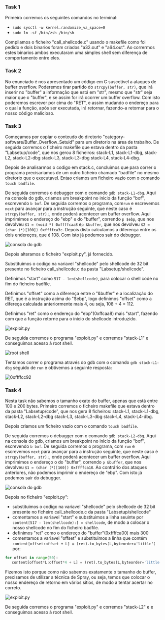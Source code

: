 ### Task 1
Primeiro corremos os seguintes comandos no terminal:
 - `sudo sysctl -w kernel.randomize_va_space=0`
 - `sudo ln -sf /bin/zsh /bin/sh`

Compilamos o ficheiro "call_shellcode.c" usando o makefile como foi pedido e dois binarios foram criados "a32.out" e "a64.out".
Ao corrermos estes binarios ambos executaram uma simples shell sem diferença de comportamento entre eles.

### Task 2
No enunciado é nos apresentado um código em C suscetivel a ataques de buffer overflow. Poderemos tirar partido do `strcpy(buffer, str)`, que irá inserir no "buffer" a informação que está em "str", mesmo que "str" seja maior que o "buffer", e se assim for irá ocorrer um buffer overflow. Com isto poderemos escrever por cima do "RET", e assim mudando o endereço para o qual a função, após ser executada, irá retornar, fazendo-a retornar para o nosso código malicioso.


### Task 3
Começamos por copiar o conteudo do diretorio "category-software/Buffer_Overflow_Setuid" para um diretorio na área de trabalho. De seguida corremos o ficheiro makefile que estava dentro da pasta "Labsetup/code", que nos gerou 8 ficheiros: stack-L1, stack-L1-dbg, stack-L2, stack-L2-dbg stack-L3, stack-L3-dbg stack-L4, stack-L4-dbg. 

Depois de analisarmos o codigo em stack.c, concluimos que para correr o programa precisariamos de um outro ficheiro chamado "badfile" no mesmo diretorio que o executavel. Entao criamos um ficheiro vazio com o comando `touch badfile`.

De seguida corremos o debugger com o comando `gdb stack-L1-dbg`. Aqui na consola do gdb, criamos um breakpoint no inicio da função "bof", escrevendo `b bof`. De seguida corremos o programa, com`run` e escrevemos `next` para avançar para a instrução seguinte, que neste caso é `strcpy(buffer, str);`, onde poderá acontecer um buffer overflow. Aqui imprimimos o endereço do "ebp" e do "buffer", correndo `p $ebp`, que nos devolveu `$1 = (void *) 0xffffcaa8` e`p &buffer`, que nos devolveu `$2 = (char (*)[100]) 0xffffca3c`. Depois disto calculamos a diferença entre os dois endereços, que é 108. Com isto já podemos sair do debugger.

![consola do gdb](https://git.fe.up.pt/fsi/fsi2324/logs/l06g07/-/raw/main/images/LOGBOOK5_Task3_1.png)

Depois alteramos o ficheiro "exploit.py", já fornecido. 

Substituimos o codigo na variavel "shellcode" pelo shellcode de 32 bit presente no ficheiro call_shellcode.c da pasta "Labsetup/shellcode".

Definimos "start" como `517 - len(shellcode)`, para colocar o shell code no fim do ficheiro badfile.

Definimos "offset" como a diferença entre o "&buffer" e a localização do RET, que é a instrução acima do "$ebp", logo definimos "offset" como a difereça calculada anteriormente mais 4, ou seja, 108 + 4 = 112.

Definimos "ret" como o endereço do "ebp"(0xffcaa8) mais "start", fazendo com que a função retorne para o inicio do shellcode introduzido.
 
![exploit.py](https://git.fe.up.pt/fsi/fsi2324/logs/l06g07/-/raw/main/images/LOGBOOK5_Task3_2.png)

De seguida corremos o programa "exploit.py" e corremos "stack-L1" e conseguimos acesso à root shell. 

![root shell](https://git.fe.up.pt/fsi/fsi2324/logs/l06g07/-/raw/main/images/LOGBOOK5_Task3_3.png)

Tentamos correr o programa através do gdb com o comando `gdb stack-L1-dbg` seguido de `run` e obtivemos a seguinte resposta:

![0xffffcc92](https://git.fe.up.pt/fsi/fsi2324/logs/l06g07/-/raw/main/images/LOGBOOK5_Task3_4.png)


### Task 4
Nesta task não sabemos o tamanho exato do buffer, apenas que está entre 100 e 200 bytes.
Primeiro corremos o ficheiro makefile que estava dentro da pasta "Labsetup/code", que nos gera 8 ficheiros: stack-L1, stack-L1-dbg, stack-L2, stack-L2-dbg stack-L3, stack-L3-dbg stack-L4, stack-L4-dbg. 

Depois criamos um ficheiro vazio com o comando `touch badfile`.

De seguida corremos o debugger com o comando `gdb stack-L2-dbg`. Aqui na consola do gdb, criamos um breakpoint no inicio da função "bof", escrevendo `b bof`. De seguida corremos o programa, com `run` e escrevemos `next` para avançar para a instrução seguinte, que neste caso é `strcpy(buffer, str);`, onde poderá acontecer um buffer overflow. Aqui imprimimos o endereço o do "buffer", correndo `p &buffer`, que nos devolveu `$1 = (char (*)[160]) 0xffffca10`. Ao contrário dos ataques anteriores, não podemos imprimir o endereço de "ebp". Com isto já podemos sair do debugger.

![consola do gdb](https://git.fe.up.pt/fsi/fsi2324/logs/l06g07/-/raw/main/images/LOGBOOK5_Task4_1.png)

Depois no ficheiro "exploit.py":
 - substituimos o codigo na variavel "shellcode" pelo shellcode de 32 bit presente no ficheiro call_shellcode.c da pasta "Labsetup/shellcode"
 - comentamos a variavel "start" e substituimos a linha seuinte por `content[517 - len(shellcode):] = shellcode`, de modo a colocar o nosso shellcode no fim do ficheiro badfile.
 - definimos "ret" como o endereço do "buffer"(0xffffca00) mais 300
 - comentamos a variavel "offset" e substituimos a linha que contém `content[offset:offset + L] = (ret).to_bytes(L,byteorder='little') ` por:
 ```py
for offset in range(50):
	content[offset*L:offset*4 + L] = (ret).to_bytes(L,byteorder='little') 
 ```
Fizemos isto porque como não sabemos exatamente o tamanho do buffer, precisamos de utilizar a técnica de Spray, ou seja, temos que colocar o nosso endereço de retorno em vários sitios, de modo a tentar acertar no correto.

![exploit.py](https://git.fe.up.pt/fsi/fsi2324/logs/l06g07/-/raw/main/images/LOGBOOK5_Task4_2.png)
 
De seguida corremos o programa "exploit.py" e corremos "stack-L2" e e conseguimos acesso à root shell.
